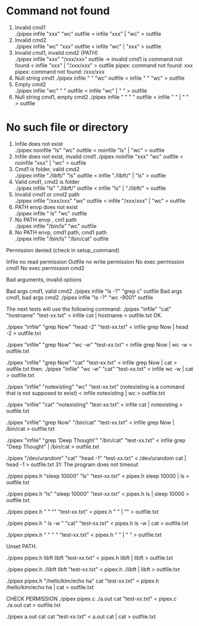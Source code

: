 # Command not found

1. Invalid cmd1				
./pipex infile "xxx" "wc" outfile
< infile "xxx" | "wc" > outfile
2. Invalid cmd2			
./pipex infile "wc" "xxx" outfile 
< infile "wc" | "xxx" > outfile
3. Invalid cmd1, invalid cmd2 (PATH)	
./pipex infile "xxx" "/xxx/xxx" outfile  -> invalid cmd1 is command not found
< infile "xxx" | "/xxx/xxx" > outfile
pipex: command not found: xxx
pipex: command not found: /xxx/xxx
4. Null string cmd1
./pipex infile " " "wc" outfile 
< infile " " "wc" > outfile
5. Empty cmd2				
./pipex infile "wc" "        " outfile
< infile "wc" | "        " > outfile
6. Null string cmd1, empty cmd2
./pipex infile " " "       " outfile
< infile " " | "       " > outfile 

# No such file or directory

1. Infile does not exist			
./pipex noinfile "ls" "wc" outfile
< noinfile "ls" | "wc" > outfile
2. Infile does not exist, invalid cmd1
./pipex noinfile "xxx" "wc" outfile
< noinfile "xxx" | "wc" > outfile
3. Cmd1 is folder, valid cmd2		
./pipex infile "./libft/" "ls" outfile
< infile "./libft/" | "ls" > outfile
4. Valid cmd1, cmd2 is folder		
./pipex infile "ls" "./libft/"  outfile
< infile "ls" | "./libft/" > outfile
5. Invalid cmd1 or cmd2 path		
./pipex infile "/xxx/xxx" "wc” outfile
< infile "/xxx/xxx" | "wc” > outfile
6. PATH envp does not exist		
./pipex infile " ls" "wc" outfile
7. No PATH envp	, cm1 path		
./pipex infile "/bin/ls” "wc" outfile
8. No PATH envp, cmd1 path, cmd1 path	
./pipex infile "/bin/ls" "/bin/cat" outfile

Permission denied (check in setup_command)

Infile no read permission
Outfile no write permission
No exec permission cmd1
No exec permission cmd2

Bad arguments, invalid options

Bad args cmd1, valid cmd2		./pipex infile "ls -?" "grep c" outfile
Bad args cmd1, bad args cmd2	./pipex infile "ls -?" "wc -9001" outfile


The next tests will use the following command:
./pipex "infile" "cat" "hostname" "test-xx.txt"
< infile cat | hostname > outfile.txt
OK.

./pipex "infile" "grep Now" "head -2" "test-xx.txt"
< infile grep Now | head -2 > outfile.txt

./pipex "infile" "grep Now" "wc -w" "test-xx.txt"
< infile grep Now | wc -w > outfile.txt


./pipex "infile" "grep Now" "cat" "test-xx.txt"
< infile grep Now | cat > outfile.txt
then:
./pipex "infile" "wc -w" "cat" "test-xx.txt"
< infile wc -w | cat > outfile.txt

./pipex "infile" "notexisting" "wc" "test-xx.txt"
(notexisting is a command that is not supposed to exist)
< infile notexisting | wc > outfile.txt


./pipex "infile" "cat" "notexisting" "test-xx.txt"
< infile cat | notexisting > outfile.txt

./pipex "infile" "grep Now" "/bin/cat" "test-xx.txt"
< infile grep Now | /bin/cat > outfile.txt

./pipex "infile" "grep 'Deep Thought'" "/bin/cat" "test-xx.txt"
< infile grep "Deep Thought" | /bin/cat > outfile.txt


./pipex "/dev/urandom" "cat" "head -1" "test-xx.txt"
< /dev/urandom cat | head -1 > outfile.txt
31: The program does not timeout        

./pipex pipex.h "sleep 10000" "ls" "test-xx.txt"
< pipex.h sleep 10000 | ls > outfile.txt    
  
./pipex pipex.h "ls" "sleep 10000" "test-xx.txt"
< pipex.h ls | sleep 10000 > outfile.txt  

./pipex pipex.h "   " "" "test-xx.txt"
< pipex.h "   " | "" > outfile.txt 

./pipex pipex.h "   ls -w " "cat" "test-xx.txt"
< pipex.h      ls -w | cat > outfile.txt 

./pipex pipex.h "   " "       " "test-xx.txt"
< pipex.h "   " | "       " > outfile.txt 

Unset PATH.

./pipex pipex.h libft libft "test-xx.txt"
< pipex.h libft | libft > outfile.txt 

./pipex pipex.h ./libft libft "test-xx.txt"
< pipex.h ./libft | libft > outfile.txt

./pipex pipex.h "/hello/kim/echo ha" cat "test-xx.txt"
< pipex.h /hello/kim/echo ha | cat > outfile.txt 

CHECK PERMISSION
./pipex pipex.c ./a.out cat "test-xx.txt"
< pipex.c ./a.out cat > outfile.txt 

./pipex a.out cat cat "test-xx.txt"
< a.out cat | cat > outfile.txt 
